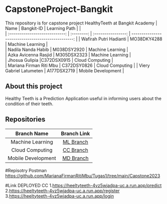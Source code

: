 # CapstoneProject-Bangkit
This repository is for capstone project HealthyTeeth at Bangkit Academy 
|              Name              | Bangkit-ID |   Learning Path    |                                               |        
| :----------------------------: | :--------: | :----------------: | -------------------------------------------------: |
| Wafirah Putri Hadianti | MO38DKY4288  |  Machine Learning  |  
|   Nadila Nanda Habib      | M038DSY2920 |  Machine Learning  |                       
|         Azka Avicenna Rasjid        | M305DSX2323 | Machine Learning |              
|   Jhosua Gulipia |C372DSX0915 | Cloud Computing |   
|      Mariana Firman Riti Mbu     |  C372DSY0826  |  Cloud Computing   | 
|        Viery Gabriel Latumeten         | A177DSX2719 |  Mobile Development   |        

## About this project
Healthy Teeth is a Prediction Application useful in informing users about the condition of their teeth.

## Repositories

|    Branch Name     |                                      Branch Link                                         |
| :----------------: | :--------------------------------------------------------------------------------------: |
| Machine Learning | [ML Branch]() |
|  Cloud Computing   | [CC Branch](https://github.com/azkasena/CapstoneProject-Bangkit)      |
|  Mobile Development | [MD Branch]()       

#Repisotry Postman
https://github.com/MarianaFirmanRitiMbu/Tugas1/tree/main/Capstone2023

#Link DEPLOYED CC
1.https://heeltyteeth-4vz5wjadpa-uc.a.run.app/predict
2.https://heeltyteeth-4vz5wjadpa-uc.a.run.app/register
3.https://heeltyteeth-4vz5wjadpa-uc.a.run.app/login

